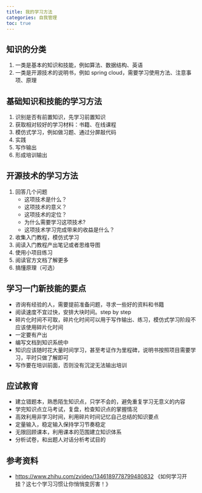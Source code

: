```yaml
---
title: 我的学习方法
categories: 自我管理
toc: true
---
```




## 知识的分类



1. 一类是基本的知识和技能，例如算法、数据结构、英语
2. 一类是开源技术的说明书，例如 spring cloud，需要学习使用方法、注意事项、原理



## 基础知识和技能的学习方法



1. 识别是否有前置知识，先学习前置知识
2. 获取相对较好的学习材料：书籍、在线课程
3. 模仿式学习，例如做习题、通过分屏敲代码
4. 实践
5. 写作输出
6. 形成培训输出



## 开源技术的学习方法

1. 回答几个问题
   - 这项技术是什么？
   - 这项技术的意义？
   - 这项技术的定位？
   - 为什么需要学习这项技术?
   - 这项技术学习完成带来的收益是什么？
2. 收集入门教程，模仿式学习
3. 阅读入门教程产出笔记或者思维导图
4. 使用小项目练习
5. 阅读官方文档了解更多
6. 搞懂原理（可选）



## 学习一门新技能的要点

- 咨询有经验的人，需要提前准备问题，寻求一些好的资料和书籍
- 阅读速度不宜过快，安排大块时间。step by step
- 碎片化时间不可取，碎片化时间可以用于写作输出、练习，模仿式学习阶段不应该使用碎片化时间
- 一定要有产出
- 编写文档到知识系统中
- 知识应该随时花大量时间学习，甚至考证作为里程碑，说明书按照项目需要学习，平时只做了解即可
- 写作要在培训前面，否则没有沉淀无法输出培训



## 应试教育



- 建立错题本，熟悉陌生知识点，只学不会的，避免重复学习无意义的内容
- 学完知识点立马考试，复盘，检查知识点的掌握情况
- 高效利用非学习时间，利用碎片时间记忆自己总结的知识要点
- 定量输入，稳定输入保持学习节奏稳定
- 无限回顾课本，利用课本的范围建立知识体系
- 分析试卷，和出题人对话分析考试目的


## 参考资料

- https://www.zhihu.com/zvideo/1346189778799480832 《如何学习开挂？这七个学习习惯让你悄悄变厉害！》


